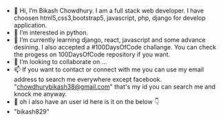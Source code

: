 - 👋 Hi, I’m Bikash Chowdhury. I am a full stack web developer. I have choosen html5,css3,bootstrap5, javascript, php, django for develop application. 
- 👀 I’m interested in python.
- 🌱 I’m currently learning django, react, javascript and some advance desining. I also accepted a #100DaysOfCode challange. You can check the progess on 100DaysOfCode repository if you want. 
- 💞️ I’m looking to collaborate on ...
- 📫 If you want to contact or connect with me you can use my email address to search me everywhere except facebook. "chowdhurybikash38@gmail.com" that's my id you can search me and knock me anyway. 
- 🤔 oh i also have an user id here is it on the below 👇
- "bikash829"
<!---
bikash829/bikash829 is a ✨ special ✨ repository because its `README.md` (this file) appears on your GitHub profile.
You can click the Preview link to take a look at your changes.
--->
